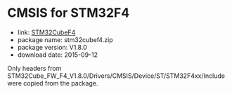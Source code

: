 CMSIS for STM32F4
=================

- link: [STM32CubeF4](http://www.st.com/st-web-ui/active/en/catalog/tools/PF259243)
- package name: stm32cubef4.zip
- package version: V1.8.0
- download date: 2015-09-12

Only headers from STM32Cube_FW_F4_V1.8.0/Drivers/CMSIS/Device/ST/STM32F4xx/Include were copied from the package.
